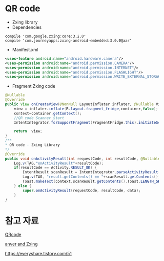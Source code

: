 # QR code

* Zxing library
* Dependencies

```
compile 'com.google.zxing:core:3.2.0'
compile 'com.journeyapps:zxing-android-embedded:3.0.0@aar'
```

* Manifest.xml

```xml
<uses-feature android:name="android.hardware.camera"/>
<uses-permission android:name="android.permission.CAMERA"/>
<uses-permission android:name="android.permission.INTERNET"/>
<uses-permission android:name="android.permission.FLASHLIGHT"/>
<uses-permission android:name="android.permission.WRITE_EXTERNAL_STORAGE"/>
```

* Fragment Zxing code

```java
@Nullable
@Override
public View onCreateView(@NonNull LayoutInflater inflater, @Nullable ViewGroup container, @Nullable Bundle savedInstanceState) {
    view = inflater.inflate(R.layout.fragment_fridge,container,false);
    context=container.getContext();
    //QR code Scanner Start
    IntentIntegrator.forSupportFragment(FragmentFridge.this).initiateScan();

    return  view;
}
/**
* QR code - Zxing Library
*/
@Override
public void onActivityResult(int requestCode, int resultCode, @Nullable Intent data) {
    Log.v(TAG,"onActivityResult"+resultCode);
    if(resultCode == Activity.RESULT_OK) {
        IntentResult scanResult = IntentIntegrator.parseActivityResult(requestCode, resultCode, data);
        Log.v(TAG, "result.getContents() == "+scanResult.getContents());
        Toast.makeText(context,scanResult.getContents(),Toast.LENGTH_SHORT).show();
    } else {
        super.onActivityResult(requestCode, resultCode, data);
    }
}
```



# 참고 자료

[QRcode](https://namjackson.tistory.com/15)

[anver and Zxing](http://blog.naver.com/PostView.nhn?blogId=rain483&logNo=220848490340&parentCategoryNo=&categoryNo=16&viewDate=&isShowPopularPosts=false&from=postView)

[]()https://everyshare.tistory.com/51

